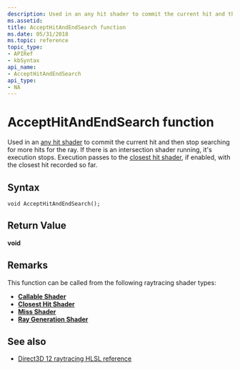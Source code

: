 ```yaml
---
description: Used in an any hit shader to commit the current hit and then stop searching for more hits for the ray.
ms.assetid: 
title: AcceptHitAndEndSearch function
ms.date: 05/31/2018
ms.topic: reference
topic_type: 
- APIRef
- kbSyntax
api_name: 
- AcceptHitAndEndSearch
api_type: 
- NA
---
```


# AcceptHitAndEndSearch function

Used in an [any hit shader](any-hit-shader.md) to commit the current hit and then stop searching for more hits for the ray. If there is an intersection shader running, it's execution stops.  Execution passes to the [closest hit shader](closest-hit-shader.md), if enabled, with the closest hit recorded so far.

## Syntax

```
void AcceptHitAndEndSearch();
```




## Return Value

**void**

## Remarks

This function can be called from the following raytracing shader types:

* [**Callable Shader**](callable-shader.md)
* [**Closest Hit Shader**](closest-hit-shader.md)
* [**Miss Shader**](miss-shader.md)
* [**Ray Generation Shader**](ray-generation-shader.md)



## See also

* [Direct3D 12 raytracing HLSL reference](direct3d-12-raytracing-hlsl-reference.md)
